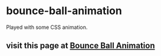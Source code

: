 # bounce-ball-animation

Played with some CSS animation.

## visit this page at [Bounce Ball Animation](https://sharath-mind.github.io/water-drop-animation/)
